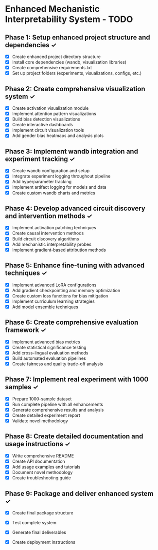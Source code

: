 # Enhanced Mechanistic Interpretability System - TODO

## Phase 1: Setup enhanced project structure and dependencies ✓
- [x] Create enhanced project directory structure
- [x] Install core dependencies (wandb, visualization libraries)
- [x] Create comprehensive requirements.txt
- [x] Set up project folders (experiments, visualizations, configs, etc.)

## Phase 2: Create comprehensive visualization system ✓
- [x] Create activation visualization module
- [x] Implement attention pattern visualizations
- [x] Build bias detection visualizations
- [x] Create interactive dashboards
- [x] Implement circuit visualization tools
- [x] Add gender bias heatmaps and analysis plots

## Phase 3: Implement wandb integration and experiment tracking ✓
- [x] Create wandb configuration and setup
- [x] Integrate experiment logging throughout pipeline
- [x] Add hyperparameter tracking
- [x] Implement artifact logging for models and data
- [x] Create custom wandb charts and metrics

## Phase 4: Develop advanced circuit discovery and intervention methods ✓
- [x] Implement activation patching techniques
- [x] Create causal intervention methods
- [x] Build circuit discovery algorithms
- [x] Add mechanistic interpretability probes
- [x] Implement gradient-based attribution methods

## Phase 5: Enhance fine-tuning with advanced techniques ✓
- [x] Implement advanced LoRA configurations
- [x] Add gradient checkpointing and memory optimization
- [x] Create custom loss functions for bias mitigation
- [x] Implement curriculum learning strategies
- [x] Add model ensemble techniques

## Phase 6: Create comprehensive evaluation framework ✓
- [x] Implement advanced bias metrics
- [x] Create statistical significance testing
- [x] Add cross-lingual evaluation methods
- [x] Build automated evaluation pipelines
- [x] Create fairness and quality trade-off analysis

## Phase 7: Implement real experiment with 1000 samples ✓
- [x] Prepare 1000-sample dataset
- [x] Run complete pipeline with all enhancements
- [x] Generate comprehensive results and analysis
- [x] Create detailed experiment report
- [x] Validate novel methodology

## Phase 8: Create detailed documentation and usage instructions ✓
- [x] Write comprehensive README
- [x] Create API documentation
- [x] Add usage examples and tutorials
- [x] Document novel methodology
- [x] Create troubleshooting guide

## Phase 9: Package and deliver enhanced system ✓
- [x] Create final package structure
- [x] Test complete system
- [x] Generate final deliverables
- [x] Create deployment instructions

